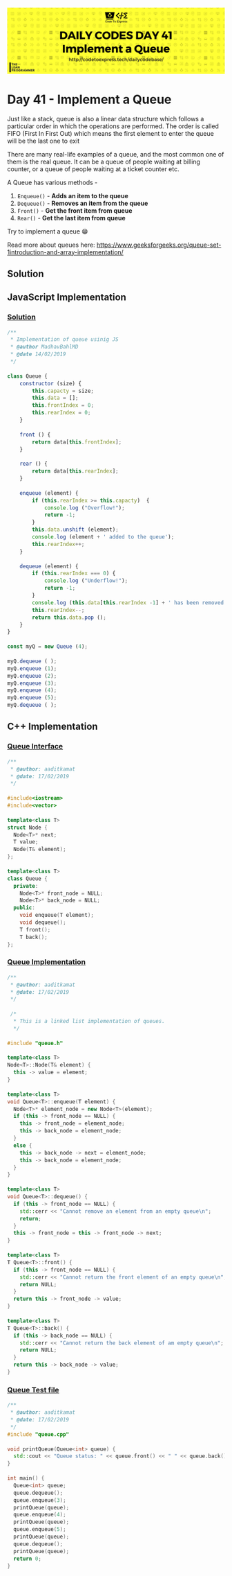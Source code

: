![cover](./cover.png)

# Day 41 - Implement a Queue

Just like a stack, queue is also a linear data structure which follows a particular order in which the operations are performed. The order is called FIFO (First In First Out) which means the first element to enter the queue will be the last one to exit

There are many real-life examples of a queue, and the most common one of them is the real queue. It can be a queue of people waiting at billing counter, or a queue of people waiting at a ticket counter etc.

A Queue has various methods -

1. `Enqueue()` - **Adds an item to the queue**
2. `Dequeue()` - **Removes an item from the queue**
3. `Front()` - **Get the front item from queue**
4. `Rear()` - **Get the last item from queue**

Try to implement a queue 😁

Read more about queues here: https://www.geeksforgeeks.org/queue-set-1introduction-and-array-implementation/

## Solution

## JavaScript Implementation

### [Solution](./JavaScript/queue.js)

```js
/**
 * Implementation of queue usinig JS
 * @author MadhavBahlMD
 * @date 14/02/2019
 */

class Queue {
    constructor (size) {
        this.capacty = size;
        this.data = [];
        this.frontIndex = 0;
        this.rearIndex = 0;
    }

    front () {
        return data[this.frontIndex];
    }

    rear () {
        return data[this.rearIndex];
    }

    enqueue (element) {
        if (this.rearIndex >= this.capacty)  {
            console.log ("Overflow!");
            return -1;
        }
        this.data.unshift (element);
        console.log (element + ' added to the queue');
        this.rearIndex++;
    }

    dequeue (element) {
        if (this.rearIndex === 0) {
            console.log ("Underflow!");
            return -1;
        }
        console.log (this.data[this.rearIndex -1] + ' has been removed from the queue');
        this.rearIndex--;
        return this.data.pop ();
    }
}

const myQ = new Queue (4);

myQ.dequeue ( );
myQ.enqueue (1);
myQ.enqueue (2);
myQ.enqueue (3);
myQ.enqueue (4);
myQ.enqueue (5);
myQ.dequeue ( );
```

## C++ Implementation

### [Queue Interface](./C++/queue.h)

```c++
/**
 * @author: aaditkamat
 * @date: 17/02/2019
 */

#include<iostream>
#include<vector>

template<class T>
struct Node {
  Node<T>* next;
  T value;
  Node(T& element);
};

template<class T>
class Queue {
  private:
    Node<T>* front_node = NULL;
    Node<T>* back_node = NULL;
  public:
    void enqueue(T element);
    void dequeue();
    T front();
    T back();
};
```

### [Queue Implementation](./C++/queue.cpp)

```c++
/**
 * @author: aaditkamat
 * @date: 17/02/2019
 */

 /*
  * This is a linked list implementation of queues.
  */

#include "queue.h"

template<class T>
Node<T>::Node(T& element) {
  this -> value = element;
}

template<class T>
void Queue<T>::enqueue(T element) {
  Node<T>* element_node = new Node<T>(element);
  if (this -> front_node == NULL) {
    this -> front_node = element_node;
    this -> back_node = element_node;
  }
  else {
    this -> back_node -> next = element_node;
    this -> back_node = element_node;
  }
}

template<class T>
void Queue<T>::dequeue() {
  if (this -> front_node == NULL) {
    std::cerr << "Cannot remove an element from an empty queue\n";
    return;
  }
  this -> front_node = this -> front_node -> next;
}

template<class T>
T Queue<T>::front() {
  if (this -> front_node == NULL) {
    std::cerr << "Cannot return the front element of an empty queue\n";
    return NULL;
  }
  return this -> front_node -> value;
}

template<class T>
T Queue<T>::back() {
  if (this -> back_node == NULL) {
    std::cerr << "Cannot return the back element of am empty queue\n";
    return NULL;
  }
  return this -> back_node -> value;
}
```

### [Queue Test file](./C++/queue_test.cpp)

```c++
/**
 * @author: aaditkamat
 * @date: 17/02/2019
 */
#include "queue.cpp"

void printQueue(Queue<int> queue) {
  std::cout << "Queue status: " << queue.front() << " " << queue.back() << "\n";
}

int main() {
  Queue<int> queue;
  queue.dequeue();
  queue.enqueue(3);
  printQueue(queue);
  queue.enqueue(4);
  printQueue(queue);
  queue.enqueue(5);
  printQueue(queue);
  queue.dequeue();
  printQueue(queue);
  return 0;
}
```
